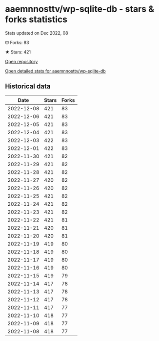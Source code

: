 # aaemnnosttv/wp-sqlite-db - stars & forks statistics

Stats updated on Dec 2022, 08

☋ Forks: 83

★ Stars: 421

[Open repository](https://github.com/aaemnnosttv/wp-sqlite-db)

[Open detailed stats for aaemnnosttv/wp-sqlite-db](https://reviewgithub.com/rep/aaemnnosttv/wp-sqlite-db)

## Historical data
| Date | Stars | Forks |
|------|-------|-------|
| 2022-12-08 | 421 | 83 | 
| 2022-12-06 | 421 | 83 | 
| 2022-12-05 | 421 | 83 | 
| 2022-12-04 | 421 | 83 | 
| 2022-12-03 | 422 | 83 | 
| 2022-12-01 | 422 | 83 | 
| 2022-11-30 | 421 | 82 | 
| 2022-11-29 | 421 | 82 | 
| 2022-11-28 | 421 | 82 | 
| 2022-11-27 | 420 | 82 | 
| 2022-11-26 | 420 | 82 | 
| 2022-11-25 | 421 | 82 | 
| 2022-11-24 | 421 | 82 | 
| 2022-11-23 | 421 | 82 | 
| 2022-11-22 | 421 | 81 | 
| 2022-11-21 | 420 | 81 | 
| 2022-11-20 | 420 | 81 | 
| 2022-11-19 | 419 | 80 | 
| 2022-11-18 | 419 | 80 | 
| 2022-11-17 | 419 | 80 | 
| 2022-11-16 | 419 | 80 | 
| 2022-11-15 | 419 | 79 | 
| 2022-11-14 | 417 | 78 | 
| 2022-11-13 | 417 | 78 | 
| 2022-11-12 | 417 | 78 | 
| 2022-11-11 | 417 | 77 | 
| 2022-11-10 | 418 | 77 | 
| 2022-11-09 | 418 | 77 | 
| 2022-11-08 | 418 | 77 | 

